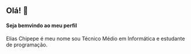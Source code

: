 ## Olá! 👋
#### Seja bemvindo ao meu perfil 

Elias Chipepe é meu nome sou Técnico Médio em Informática e estudante de programação.
<!--
- 🔭 I’m currently working on ...
- 🌱 I’m currently learning ...
- 👯 I’m looking to collaborate on ...
- 🤔 I’m looking for help with ...
- 💬 Ask me about ...
- 📫 How to reach me: ...
- 😄 Pronouns: ...
- ⚡ Fun fact: ...
-->
